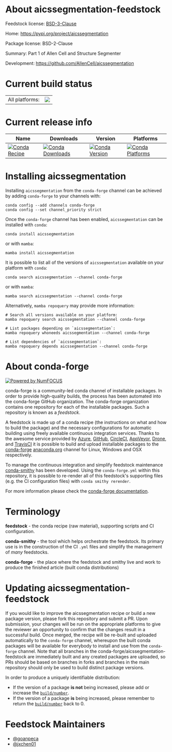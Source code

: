 About aicssegmentation-feedstock
================================

Feedstock license: [BSD-3-Clause](https://github.com/conda-forge/aicssegmentation-feedstock/blob/main/LICENSE.txt)

Home: https://pypi.org/project/aicssegmentation

Package license: BSD-2-Clause

Summary: Part 1 of Allen Cell and Structure Segmenter

Development: https://github.com/AllenCell/aicssegmentation

Current build status
====================


<table><tr><td>All platforms:</td>
    <td>
      <a href="https://dev.azure.com/conda-forge/feedstock-builds/_build/latest?definitionId=15398&branchName=main">
        <img src="https://dev.azure.com/conda-forge/feedstock-builds/_apis/build/status/aicssegmentation-feedstock?branchName=main">
      </a>
    </td>
  </tr>
</table>

Current release info
====================

| Name | Downloads | Version | Platforms |
| --- | --- | --- | --- |
| [![Conda Recipe](https://img.shields.io/badge/recipe-aicssegmentation-green.svg)](https://anaconda.org/conda-forge/aicssegmentation) | [![Conda Downloads](https://img.shields.io/conda/dn/conda-forge/aicssegmentation.svg)](https://anaconda.org/conda-forge/aicssegmentation) | [![Conda Version](https://img.shields.io/conda/vn/conda-forge/aicssegmentation.svg)](https://anaconda.org/conda-forge/aicssegmentation) | [![Conda Platforms](https://img.shields.io/conda/pn/conda-forge/aicssegmentation.svg)](https://anaconda.org/conda-forge/aicssegmentation) |

Installing aicssegmentation
===========================

Installing `aicssegmentation` from the `conda-forge` channel can be achieved by adding `conda-forge` to your channels with:

```
conda config --add channels conda-forge
conda config --set channel_priority strict
```

Once the `conda-forge` channel has been enabled, `aicssegmentation` can be installed with `conda`:

```
conda install aicssegmentation
```

or with `mamba`:

```
mamba install aicssegmentation
```

It is possible to list all of the versions of `aicssegmentation` available on your platform with `conda`:

```
conda search aicssegmentation --channel conda-forge
```

or with `mamba`:

```
mamba search aicssegmentation --channel conda-forge
```

Alternatively, `mamba repoquery` may provide more information:

```
# Search all versions available on your platform:
mamba repoquery search aicssegmentation --channel conda-forge

# List packages depending on `aicssegmentation`:
mamba repoquery whoneeds aicssegmentation --channel conda-forge

# List dependencies of `aicssegmentation`:
mamba repoquery depends aicssegmentation --channel conda-forge
```


About conda-forge
=================

[![Powered by
NumFOCUS](https://img.shields.io/badge/powered%20by-NumFOCUS-orange.svg?style=flat&colorA=E1523D&colorB=007D8A)](https://numfocus.org)

conda-forge is a community-led conda channel of installable packages.
In order to provide high-quality builds, the process has been automated into the
conda-forge GitHub organization. The conda-forge organization contains one repository
for each of the installable packages. Such a repository is known as a *feedstock*.

A feedstock is made up of a conda recipe (the instructions on what and how to build
the package) and the necessary configurations for automatic building using freely
available continuous integration services. Thanks to the awesome service provided by
[Azure](https://azure.microsoft.com/en-us/services/devops/), [GitHub](https://github.com/),
[CircleCI](https://circleci.com/), [AppVeyor](https://www.appveyor.com/),
[Drone](https://cloud.drone.io/welcome), and [TravisCI](https://travis-ci.com/)
it is possible to build and upload installable packages to the
[conda-forge](https://anaconda.org/conda-forge) [anaconda.org](https://anaconda.org/)
channel for Linux, Windows and OSX respectively.

To manage the continuous integration and simplify feedstock maintenance
[conda-smithy](https://github.com/conda-forge/conda-smithy) has been developed.
Using the ``conda-forge.yml`` within this repository, it is possible to re-render all of
this feedstock's supporting files (e.g. the CI configuration files) with ``conda smithy rerender``.

For more information please check the [conda-forge documentation](https://conda-forge.org/docs/).

Terminology
===========

**feedstock** - the conda recipe (raw material), supporting scripts and CI configuration.

**conda-smithy** - the tool which helps orchestrate the feedstock.
                   Its primary use is in the construction of the CI ``.yml`` files
                   and simplify the management of *many* feedstocks.

**conda-forge** - the place where the feedstock and smithy live and work to
                  produce the finished article (built conda distributions)


Updating aicssegmentation-feedstock
===================================

If you would like to improve the aicssegmentation recipe or build a new
package version, please fork this repository and submit a PR. Upon submission,
your changes will be run on the appropriate platforms to give the reviewer an
opportunity to confirm that the changes result in a successful build. Once
merged, the recipe will be re-built and uploaded automatically to the
`conda-forge` channel, whereupon the built conda packages will be available for
everybody to install and use from the `conda-forge` channel.
Note that all branches in the conda-forge/aicssegmentation-feedstock are
immediately built and any created packages are uploaded, so PRs should be based
on branches in forks and branches in the main repository should only be used to
build distinct package versions.

In order to produce a uniquely identifiable distribution:
 * If the version of a package **is not** being increased, please add or increase
   the [``build/number``](https://docs.conda.io/projects/conda-build/en/latest/resources/define-metadata.html#build-number-and-string).
 * If the version of a package **is** being increased, please remember to return
   the [``build/number``](https://docs.conda.io/projects/conda-build/en/latest/resources/define-metadata.html#build-number-and-string)
   back to 0.

Feedstock Maintainers
=====================

* [@goanpeca](https://github.com/goanpeca/)
* [@jxchen01](https://github.com/jxchen01/)

